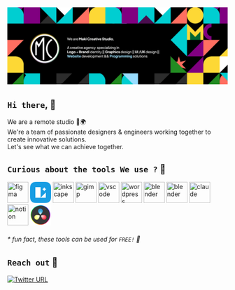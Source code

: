 ![profile-banner](https://github.com/maki-studio/.github/blob/main/profile/github-banner.png?raw=true)
---

## `Hi there`, 👋

We are a remote studio 📍🌍  <br/>
We're a team of passionate designers & engineers working together to create innovative solutions.  <br/>
Let's see what we can achieve together.

<!--

**Here are some ideas to get you started:**

🙋‍♀️ A short introduction - what is your organization all about?
🌈 Contribution guidelines - how can the community get involved?
👩‍💻 Useful resources - where can the community find your docs? Is there anything else the community should know?
🍿 Fun facts - what does your team eat for breakfast?
🧙 Remember, you can do mighty things with the power of [Markdown](https://docs.github.com/github/writing-on-github/getting-started-with-writing-and-formatting-on-github/basic-writing-and-formatting-syntax)
-->

## `Curious about the tools We use ?` 🤔

<div align="">

<a href="https://www.figma.com/"><img width="48" height="48" title="figma" src="https://cdn.jsdelivr.net/gh/devicons/devicon/icons/figma/figma-original.svg" /></a>
<a href="https://icons8.com/lunacy"><img width="48" height="48" title="lunacy"  src="https://raw.githubusercontent.com/maki-studio/.github/b974af72f4208daf7678d1cf772096e55bcc7aa0/profile/lunacy-logo.svg" /></a>
<a href="https://inkscape.org/"><img  width="48" height="48" title="inkscape" src="https://cdn.jsdelivr.net/gh/devicons/devicon/icons/inkscape/inkscape-original.svg" /></a>
<a href="https://www.gimp.org/"><img width="48" height="48" title="gimp" src="https://cdn.jsdelivr.net/gh/devicons/devicon/icons/gimp/gimp-original.svg" /></a>
<a href="https://code.visualstudio.com/"><img width="48" height="48" title="vscode" src="https://cdn.jsdelivr.net/gh/devicons/devicon/icons/vscode/vscode-original.svg" /></a>
<a href="https://wordpress.com/"><img width="48" height="48" title="wordpress" src="https://cdn.jsdelivr.net/gh/devicons/devicon/icons/wordpress/wordpress-plain.svg" /></a>
<a href="https://www.blender.org/"><img width="48" height="48" title="blender" src="https://cdn.jsdelivr.net/gh/devicons/devicon/icons/blender/blender-original.svg" /></a>
<a href="https://www.canva.com/"><img width="48" height="48" title="blender" src="https://cdn.jsdelivr.net/gh/devicons/devicon/icons/canva/canva-original.svg" /></a>
<a href="https://www.claude.ai/"><img width="48" height="48" title="claude" src="https://api.iconify.design/logos:claude-icon.svg" /></a>
<a href="https://www.notion.so/"><img width="48" height="48" title="notion" src="https://api.iconify.design/logos:notion-icon.svg" /></a>
<a href="https://www.blackmagicdesign.com/products/davinciresolve"><img width="48" height="48" title="davinci resolve" src="https://raw.githubusercontent.com/maki-studio/.github/75384df9ea92f3c8e1fa20ae6b67ea5de111a99b/profile/davinci-resolve-logo.svg" /></a>

</div>

###### * fun fact, these tools can be used for `FREE!` 🎈

## `Reach out` 💬

[![Twitter URL](https://img.shields.io/twitter/url?url=https%3A%2F%2Ftwitter.com%2Fhellostudiomaki&label=twitter)](https://twitter.com/hellostudiomaki)
